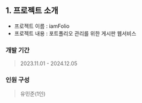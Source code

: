 ## 1. 프로젝트 소개
- 프로젝트 이름 : iamFolio
- 프로젝트 내용 : 포트폴리오 관리를 위한 게시판 웹서비스 

### 개발 기간
> 2023.11.01 - 2024.12.05 <br>

### 인원 구성
> 유민준(1인)
